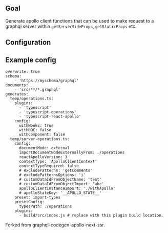 ## Goal

Generate apollo client functions that can be used to make request to a graphql server within `getServerSideProps`, `getStaticProps` etc.

## Configuration

## Example config

```
overwrite: true
schema:
    - 'https://myschema/graphql'
documents:
    - 'src/**/*.graphql'
generates:
  temp/operations.ts:
    plugins:
      - 'typescript'
      - 'typescript-operations'
      - 'typescript-react-apollo'
    config:
      withHooks: true
      withHOC: false
      withComponent: false
  temp/server-operations.ts:
    config:
      documentMode: external
      importDocumentNodeExternallyFrom: ./operations
      reactApolloVersion: 3
      contextType: 'ApolloClientContext'
      contextTypeRequired: false
      # excludePatterns: 'getComments'
      # excludePatternsOptions: 'i'
      # customDataIdFromObjectName: 'test'
      # customDataIdFromObjectImport: 'abc'
      apolloClientInstanceImport: './withApollo'
      # apolloStateKey: '__APOLLO_STATE__'
    preset: import-types
    presetConfig:
      typesPath: ./operations
    plugins:
      - build/src/index.js # replace with this plugin build location.

```

Forked from graphql-codegen-apollo-next-ssr.
